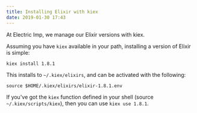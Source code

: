 ```yaml
---
title: Installing Elixir with kiex
date: 2019-01-30 17:43
---
```


At Electric Imp, we manage our Elixir versions with kiex.

Assuming you have `kiex` available in your path, installing a version of Elixir is simple:

    kiex install 1.8.1

This installs to `~/.kiex/elixirs`, and can be activated with the following:

    source $HOME/.kiex/elixirs/elixir-1.8.1.env

If you've got the `kiex` function defined in your shell (source `~/.kiex/scripts/kiex`), then you can use `kiex use 1.8.1`.
